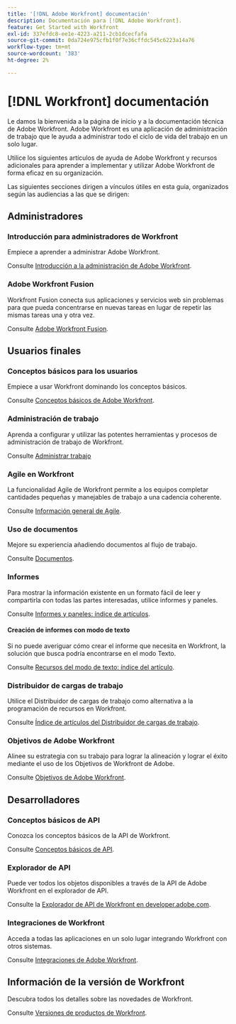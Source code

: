 ```yaml
---
title: '[!DNL Adobe Workfront] documentación'
description: Documentación para [!DNL Adobe Workfront].
feature: Get Started with Workfront
exl-id: 337efdc8-ee1e-4223-a211-2cb1dcecfafa
source-git-commit: 0da724e975cfb1f0f7e36cffdc545c6223a14a76
workflow-type: tm+mt
source-wordcount: '383'
ht-degree: 2%

---
```


# [!DNL Workfront] documentación

Le damos la bienvenida a la página de inicio y a la documentación técnica de Adobe Workfront. Adobe Workfront es una aplicación de administración de trabajo que le ayuda a administrar todo el ciclo de vida del trabajo en un solo lugar.

Utilice los siguientes artículos de ayuda de Adobe Workfront y recursos adicionales para aprender a implementar y utilizar Adobe Workfront de forma eficaz en su organización.

Las siguientes secciones dirigen a vínculos útiles en esta guía, organizados según las audiencias a las que se dirigen:

## Administradores

### Introducción para administradores de Workfront

Empiece a aprender a administrar Adobe Workfront.

Consulte [Introducción a la administración de Adobe Workfront](/help/quicksilver/administration-and-setup/get-started-wf-administration/get-started-with-wf-administration.md).

### Adobe Workfront Fusion

Workfront Fusion conecta sus aplicaciones y servicios web sin problemas para que pueda concentrarse en nuevas tareas en lugar de repetir las mismas tareas una y otra vez.

Consulte [Adobe Workfront Fusion](/help/quicksilver/workfront-fusion/workfront-fusion-2.md).

## Usuarios finales

### Conceptos básicos para los usuarios

Empiece a usar Workfront dominando los conceptos básicos.

Consulte [Conceptos básicos de Adobe Workfront](/help/quicksilver/workfront-basics/workfront-basics.md).

### Administración de trabajo

Aprenda a configurar y utilizar las potentes herramientas y procesos de administración de trabajo de Workfront.

Consulte [Administrar trabajo](/help/quicksilver/manage-work/manage-work.md)


### Agile en Workfront

La funcionalidad Agile de Workfront permite a los equipos completar cantidades pequeñas y manejables de trabajo a una cadencia coherente.

Consulte [Información general de Agile](/help/quicksilver/agile/agile-overview.md).

### Uso de documentos

Mejore su experiencia añadiendo documentos al flujo de trabajo.

Consulte [Documentos](/help/quicksilver/documents/documents-overview.md).

### Informes

Para mostrar la información existente en un formato fácil de leer y compartirla con todas las partes interesadas, utilice informes y paneles.

Consulte [Informes y paneles: índice de artículos](/help/quicksilver/reports-and-dashboards/reports-and-dashboards-overview.md).

#### Creación de informes con modo de texto

Si no puede averiguar cómo crear el informe que necesita en Workfront, la solución que busca podría encontrarse en el modo Texto.

Consulte [Recursos del modo de texto: índice del artículo](/help/quicksilver/reports-and-dashboards/reports/text-mode/text-mode-resources.md).

### Distribuidor de cargas de trabajo

Utilice el Distribuidor de cargas de trabajo como alternativa a la programación de recursos en Workfront.

Consulte [Índice de artículos del Distribuidor de cargas de trabajo](/help/quicksilver/resource-mgmt/workload-balancer/workload-balancer.md).

### Objetivos de Adobe Workfront

Alinee su estrategia con su trabajo para lograr la alineación y lograr el éxito mediante el uso de los Objetivos de Workfront de Adobe.

Consulte [Objetivos de Adobe Workfront](/help/quicksilver/workfront-goals/workfront-goals.md).

## Desarrolladores

### Conceptos básicos de API

Conozca los conceptos básicos de la API de Workfront.

Consulte [Conceptos básicos de API](/help/quicksilver/wf-api/general/api-basics.md).

### Explorador de API

Puede ver todos los objetos disponibles a través de la API de Adobe Workfront en el explorador de API.

Consulte la [Explorador de API de Workfront en developer.adobe.com](https://developer.adobe.com/workfront/api-explorer/).

### Integraciones de Workfront

Acceda a todas las aplicaciones en un solo lugar integrando Workfront con otros sistemas.

Consulte [Integraciones de Adobe Workfront](/help/quicksilver/workfront-integrations-and-apps/workfront-integrations.md).

## Información de la versión de Workfront

Descubra todos los detalles sobre las novedades de Workfront.

Consulte [Versiones de productos de Workfront](/help/quicksilver/product-announcements/product-releases/product-releases.md).